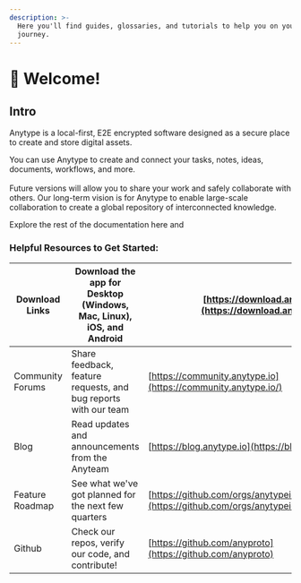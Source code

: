 ```yaml
---
description: >-
  Here you'll find guides, glossaries, and tutorials to help you on your Anytype
  journey.
---
```


# 👋 Welcome!

## Intro

Anytype is a local-first, E2E encrypted software designed as a secure place to create and store digital assets.

You can use Anytype to create and connect your tasks, notes, ideas, documents, workflows, and more. \
\
Future versions will allow you to share your work and safely collaborate with others. Our long-term vision is for Anytype to enable large-scale collaboration to create a global repository of interconnected knowledge.

Explore the rest of the documentation here and&#x20;

### Helpful Resources to Get Started:

| Download Links   | Download the app for Desktop (Windows, Mac, Linux), iOS, and Android | ​[https://download.anytype.io](https://download.anytype.io/)​                                                    |
| ---------------- | -------------------------------------------------------------------- | ---------------------------------------------------------------------------------------------------------------- |
| Community Forums | Share feedback, feature requests, and bug reports with our team      | ​[https://community.anytype.io](https://community.anytype.io/)​                                                  |
| Blog             | Read updates and announcements from the Anyteam                      | ​[https://blog.anytype.io](https://blog.anytype.io/)​                                                            |
| Feature Roadmap  | See what we've got planned for the next few quarters                 | ​[https://github.com/orgs/anytypeio/projects/11/views/1](https://github.com/orgs/anytypeio/projects/11/views/1)​ |
| Github           | Check our repos, verify our code, and contribute!                    | [​​](https://github.com/anyproto)[https://github.com/anyproto](https://github.com/anyproto)                      |



​​
